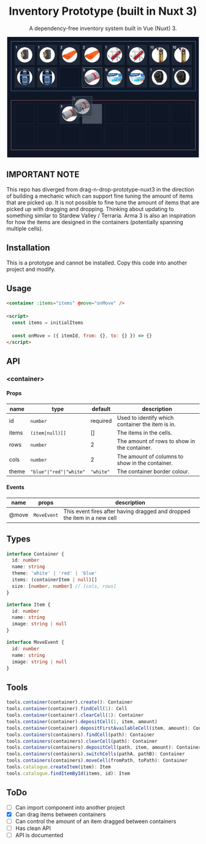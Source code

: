 <div align="center">

# Inventory Prototype (built in Nuxt 3)

A dependency-free inventory system built in Vue (Nuxt) 3.

  <img src="public/img/demo.gif" alt="Inventory prototype example" title="Inventory prototype example" width="500" />
</div>

## IMPORTANT NOTE

This repo has diverged from drag-n-drop-prototype-nuxt3 in the direction of building a mechanic which can support fine tuning the amount of items that are picked up. It is not possible to fine tune the amount of items that are picked up with dragging and dropping. Thinking about updating to something similar to Stardew Valley / Terraria. Arma 3 is also an inspiration for how the items are designed in the containers (potentially spanning multiple cells). 

## Installation

This is a prototype and cannot be installed. Copy this code into another project and modify.

## Usage

```html
<container :items="items" @move="onMove" />

<script>
  const items = initialItems

  const onMove = ({ itemId, from: {}, to: {} }) => {}
</script>
```

## API

### <container&gt;

#### Props

| name  | type                     | default   | description                                      |
| ----- | ------------------------ | --------- | ------------------------------------------------ |
| id    | `number`                 | required  | Used to identify which container the item is in. |
| items | `(item\|null)[]`         | []        | The items in the cells.                          |
| rows  | `number`                 | 2         | The amount of rows to show in the container.     |
| cols  | `number`                 | 2         | The amount of columns to show in the container.  |
| theme | `"blue"\|"red"\|"white"` | `"white"` | The container border colour.                     |

#### Events

| name  | props       | description                                                              |
| ----- | ----------- | ------------------------------------------------------------------------ |
| @move | `MoveEvent` | This event fires after having dragged and dropped the item in a new cell |

## Types

```typescript
interface Container {
  id: number
  name: string
  theme: 'white' | 'red' | 'blue'
  items: (containerItem | null)[]
  size: [number, number] // [cols, rows]
}
```

```typescript
interface Item {
  id: number
  name: string
  image: string | null
}
```

```typescript
interface MoveEvent {
  id: number
  name: string
  image: string | null
}
```

## Tools

```typescript
tools.container(container).create(): Container                                  // create a container
tools.container(container).findCell(1): Cell                                    // find a cell in a container
tools.container(container).clearCell(1): Container                              // clear a cell in a container
tools.container(container).depositCell(1, item, amount)                         // deposit an item in a cell
tools.container(container).depositFirstAvailableCell(item, amount): Container   // deposit an item in the first available cell
tools.containers(containers).findCell(path): Container                          // find a cell in a container
tools.containers(containers).clearCell(path): Container                         // clear a cell in a container
tools.containers(containers).depositCell(path, item, amount): Container         // deposit an item in a cell
tools.containers(containers).switchCells(pathA, pathB): Container               // switch two cells
tools.containers(containers).moveCell(fromPath, toPath): Container              // move a cell
tools.catalogue.createItem(item): Item                                          // Create an item
tools.catalogue.findItemById(items, id): Item                                   // Find an item by id
```

## ToDo

- [ ] Can import component into another project
- [x] Can drag items between containers
- [ ] Can control the amount of an item dragged between containers
- [ ] Has clean API
- [ ] API is documented
